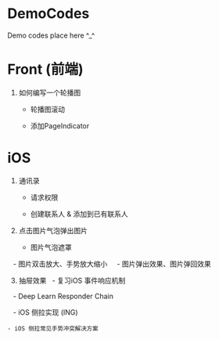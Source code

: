 # DemoCodes
Demo codes place here ^_^

# Front (前端)
1. 如何编写一个轮播图 	
	- 轮播图滚动
	
	- 添加PageIndicator 


# iOS 
1. 通讯录
 	- 请求权限
 	
	- 创建联系人 & 添加到已有联系人
 	
2. 点击图片气泡弹出图片
    - 图片气泡遮罩
    
    - 图片双击放大、手势放大缩小
    
    - 图片弹出效果、图片弹回效果
    
3. 抽屉效果
    - 复习iOS 事件响应机制 
    
    - Deep Learn Responder Chain 
    
    - iOS 侧拉实现 (ING)
  
    - iOS 侧拉常见手势冲突解决方案
    
 
